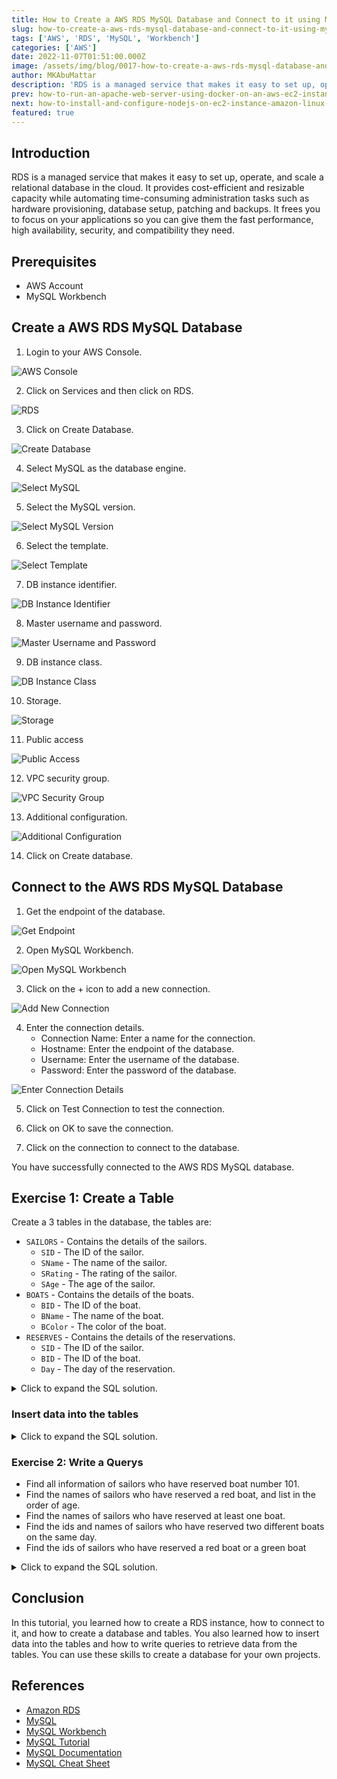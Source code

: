 ```yaml
---
title: How to Create a AWS RDS MySQL Database and Connect to it using MySQL Workbench
slug: how-to-create-a-aws-rds-mysql-database-and-connect-to-it-using-mysql-workbench
tags: ['AWS', 'RDS', 'MySQL', 'Workbench']
categories: ['AWS']
date: 2022-11-07T01:51:00.000Z
image: /assets/img/blog/0017-how-to-create-a-aws-rds-mysql-database-and-connect-to-it-using-mysql-workbench/how-to-create-a-aws-rds-mysql-database-and-connect-to-it-using-mysql-workbench.png
author: MKAbuMattar
description: 'RDS is a managed service that makes it easy to set up, operate, and scale a relational database in the cloud. It provides cost-efficient and resizable capacity while automating time-consuming administration tasks such as hardware provisioning, database setup, patching and backups. It frees you to focus on your applications so you can give them the fast performance, high availability, security, and compatibility they need.'
prev: how-to-run-an-apache-web-server-using-docker-on-an-aws-ec2-instance
next: how-to-install-and-configure-nodejs-on-ec2-instance-amazon-linux-2
featured: true
---
```


## Introduction

RDS is a managed service that makes it easy to set up, operate, and scale a relational database in the cloud. It provides cost-efficient and resizable capacity while automating time-consuming administration tasks such as hardware provisioning, database setup, patching and backups. It frees you to focus on your applications so you can give them the fast performance, high availability, security, and compatibility they need.

## Prerequisites

- AWS Account
- MySQL Workbench

## Create a AWS RDS MySQL Database

1. Login to your AWS Console.

![AWS Console](/assets/img/blog/0017-how-to-create-a-aws-rds-mysql-database-and-connect-to-it-using-mysql-workbench/aws-console.png)

2. Click on Services and then click on RDS.

![RDS](/assets/img/blog/0017-how-to-create-a-aws-rds-mysql-database-and-connect-to-it-using-mysql-workbench/rds.png)

3. Click on Create Database.

![Create Database](/assets/img/blog/0017-how-to-create-a-aws-rds-mysql-database-and-connect-to-it-using-mysql-workbench/create-database.png)

4. Select MySQL as the database engine.

![Select MySQL](/assets/img/blog/0017-how-to-create-a-aws-rds-mysql-database-and-connect-to-it-using-mysql-workbench/select-mysql.png)

5. Select the MySQL version.

![Select MySQL Version](/assets/img/blog/0017-how-to-create-a-aws-rds-mysql-database-and-connect-to-it-using-mysql-workbench/select-mysql-version.png)

6. Select the template.

![Select Template](/assets/img/blog/0017-how-to-create-a-aws-rds-mysql-database-and-connect-to-it-using-mysql-workbench/select-template.png)

7. DB instance identifier.

![DB Instance Identifier](/assets/img/blog/0017-how-to-create-a-aws-rds-mysql-database-and-connect-to-it-using-mysql-workbench/db-instance-identifier.png)

8. Master username and password.

![Master Username and Password](/assets/img/blog/0017-how-to-create-a-aws-rds-mysql-database-and-connect-to-it-using-mysql-workbench/master-username-and-password.png)

9. DB instance class.

![DB Instance Class](/assets/img/blog/0017-how-to-create-a-aws-rds-mysql-database-and-connect-to-it-using-mysql-workbench/db-instance-class.png)

10. Storage.

![Storage](/assets/img/blog/0017-how-to-create-a-aws-rds-mysql-database-and-connect-to-it-using-mysql-workbench/storage.png)

11. Public access

![Public Access](/assets/img/blog/0017-how-to-create-a-aws-rds-mysql-database-and-connect-to-it-using-mysql-workbench/public-access.png)

12. VPC security group.

![VPC Security Group](/assets/img/blog/0017-how-to-create-a-aws-rds-mysql-database-and-connect-to-it-using-mysql-workbench/vpc-security-group.png)

13. Additional configuration.

![Additional Configuration](/assets/img/blog/0017-how-to-create-a-aws-rds-mysql-database-and-connect-to-it-using-mysql-workbench/additional-configuration.png)

14. Click on Create database.

## Connect to the AWS RDS MySQL Database

1. Get the endpoint of the database.

![Get Endpoint](/assets/img/blog/0017-how-to-create-a-aws-rds-mysql-database-and-connect-to-it-using-mysql-workbench/get-endpoint.png)

2. Open MySQL Workbench.

![Open MySQL Workbench](/assets/img/blog/0017-how-to-create-a-aws-rds-mysql-database-and-connect-to-it-using-mysql-workbench/open-mysql-workbench.png)

3. Click on the + icon to add a new connection.

![Add New Connection](/assets/img/blog/0017-how-to-create-a-aws-rds-mysql-database-and-connect-to-it-using-mysql-workbench/add-new-connection.png)

4. Enter the connection details.
   - Connection Name: Enter a name for the connection.
   - Hostname: Enter the endpoint of the database.
   - Username: Enter the username of the database.
   - Password: Enter the password of the database.

![Enter Connection Details](/assets/img/blog/0017-how-to-create-a-aws-rds-mysql-database-and-connect-to-it-using-mysql-workbench/enter-connection-details.png)

5. Click on Test Connection to test the connection.

6. Click on OK to save the connection.

7. Click on the connection to connect to the database.

You have successfully connected to the AWS RDS MySQL database.

## Exercise 1: Create a Table

Create a 3 tables in the database, the tables are:

- `SAILORS` - Contains the details of the sailors.
  - `SID` - The ID of the sailor.
  - `SName` - The name of the sailor.
  - `SRating` - The rating of the sailor.
  - `SAge` - The age of the sailor.
- `BOATS` - Contains the details of the boats.
  - `BID` - The ID of the boat.
  - `BName` - The name of the boat.
  - `BColor` - The color of the boat.
- `RESERVES` - Contains the details of the reservations.
  - `SID` - The ID of the sailor.
  - `BID` - The ID of the boat.
  - `Day` - The day of the reservation.

<details>

<summary>Click to expand the SQL solution.</summary>

### Create the SAILORS table

```sql
CREATE TABLE `SAI`.`SAILORS` (
    SID int auto_increment primary key,
    SName varchar(30) not null,
    SRating int default 0 check (SRating >= 0 and SRating <= 10),
    SAge real default 18 check (SAge >= 18 and SAge <= 70)
);
```

Explanation:

<details>

<summary>Click to expand the explanation.</summary>

- `SID` - The ID of the sailor.
- `SName` - The name of the sailor.
- `SRating` - The rating of the sailor.
- `SAge` - The age of the sailor.
- `auto_increment` - The ID will be automatically incremented.
- `primary key` - The ID is the primary key of the table.
- `not null` - The name of the sailor cannot be null.
- `default 0` - The rating of the sailor will be 0 by default.
- `check (SRating >= 0 and SRating <= 10)` - The rating of the sailor must be between 0 and 10.
- `default 18` - The age of the sailor will be 18 by default.
- `check (SAge >= 18 and SAge <= 70)` - The age of the sailor must be between 18 and 70.

</details>

### Create the BOATS table

```sql
CREATE TABLE `SAI`.`BOATS` (
    BID int auto_increment primary key,
    BName varchar(30) not null,
    BColor varchar(30) not null
);
```

Explanation:

<details>

<summary>Click to expand the explanation.</summary>

- `BID` - The ID of the boat.
- `BName` - The name of the boat.
- `BColor` - The color of the boat.
- `auto_increment` - The ID will be automatically incremented.
- `primary key` - The ID is the primary key of the table.
- `not null` - The name of the boat cannot be null.

</details>

### Create the RESERVES table

```sql
CREATE TABLE `SAI`.`RESERVES` (
    SID int not null,
    BID int not null,
    Day date not null,
    primary key (SID, BID, Day),
);

alter table `SAI`.`RESERVES` add constraint `RESERVES_SAILORS_FK` foreign key (SID) references `SAI`.`SAILORS` (SID);
alter table `SAI`.`RESERVES` add constraint `RESERVES_BOATS_FK` foreign key (BID) references `SAI`.`BOATS` (BID);
```

Explanation:

<details>

<summary>Click to expand the explanation.</summary>

- `SID` - The ID of the sailor.
- `BID` - The ID of the boat.
- `Day` - The day of the reservation.
- `primary key (SID, BID, Day)` - The combination of the ID of the sailor, the ID of the boat and the day is the primary key of the table.
- `not null` - The ID of the sailor, the ID of the boat and the day cannot be null.
- `alter table` - Add a foreign key to the table.
- `RESERVES_SAILORS_FK` - The name of the foreign key.
- `foreign key (SID)` - The ID of the sailor is the foreign key.
- `references` - References the `SAILORS` table.
- `RESERVES_BOATS_FK` - The name of the foreign key.
- `foreign key (BID)` - The ID of the boat is the foreign key.
- `references` - References the `BOATS` table.

</details>

</details>

### Insert data into the tables

<details>

<summary>Click to expand the SQL solution.</summary>

```sql
insert into `SAI`.`SAILORS` (SID, SName, SRating, SAge) values (22, 'Dustin', 7, 45);
insert into `SAI`.`SAILORS` (SID, SName, SRating, SAge) values (29, 'Brutus', 1, 33);
insert into `SAI`.`SAILORS` (SID, SName, SRating, SAge) values (31, 'Lubber', 8, 55.5);
insert into `SAI`.`SAILORS` (SID, SName, SRating, SAge) values (32, 'Andy', 8, 25);
insert into `SAI`.`SAILORS` (SID, SName, SRating, SAge) values (58, 'Rusty', 10, 35);
insert into `SAI`.`SAILORS` (SID, SName, SRating, SAge) values (64, 'Horatio', 7, 35);
insert into `SAI`.`SAILORS` (SID, SName, SRating, SAge) values (71, 'Zorba', 10, 18);
insert into `SAI`.`SAILORS` (SID, SName, SRating, SAge) values (74, 'Horatio', 9, 40);
insert into `SAI`.`SAILORS` (SID, SName, SRating, SAge) values (85, 'Art', 3, 25.5);
insert into `SAI`.`SAILORS` (SID, SName, SRating, SAge) values (88, 'Bob', 3, 63.5);

insert into `SAI`.`BOATS` (BID, BName, BColor) values (101, 'Interlake', 'blue');
insert into `SAI`.`BOATS` (BID, BName, BColor) values (102, 'Interlake', 'red');
insert into `SAI`.`BOATS` (BID, BName, BColor) values (103, 'Clipper', 'green');
insert into `SAI`.`BOATS` (BID, BName, BColor) values (104, 'Marine', 'red');

insert into `SAI`.`RESERVES` (SID, BID, Day) values (22, 101, '1998-10-10');
insert into `SAI`.`RESERVES` (SID, BID, Day) values (22, 102, '1998-10-10');
insert into `SAI`.`RESERVES` (SID, BID, Day) values (22, 103, '1998-10-8');
insert into `SAI`.`RESERVES` (SID, BID, Day) values (22, 104, '1998-10-7');
insert into `SAI`.`RESERVES` (SID, BID, Day) values (31, 102, '1998-11-10');
insert into `SAI`.`RESERVES` (SID, BID, Day) values (31, 103, '1998-11-6');
insert into `SAI`.`RESERVES` (SID, BID, Day) values (31, 104, '1998-11-12');
insert into `SAI`.`RESERVES` (SID, BID, Day) values (64, 101, '1998-9-5');
insert into `SAI`.`RESERVES` (SID, BID, Day) values (64, 102, '1998-9-8');
insert into `SAI`.`RESERVES` (SID, BID, Day) values (64, 103, '1998-9-8');
```

</details>

### Exercise 2: Write a Querys

- Find all information of sailors who have reserved boat number 101.
- Find the names of sailors who have reserved a red boat, and list in the order of age.
- Find the names of sailors who have reserved at least one boat.
- Find the ids and names of sailors who have reserved two different boats on the same day.
- Find the ids of sailors who have reserved a red boat or a green boat

<details>

<summary>Click to expand the SQL solution.</summary>

```sql
select * from `SAI`.`SAILORS`
where SID in (
    select SID from `SAI`.`RESERVES`
    where BID = 101
);
```

Explanation:

<details>

<summary>Click to expand the explanation.</summary>

- `select *` - Select all columns.
- `from` - From the `SAILORS` table.
- `where` - Where the ID of the sailor is in the list of IDs of sailors who have reserved boat number 101.
- `SID in` - The ID of the sailor is in the list.
- `select SID` - Select the ID of the sailor.
- `from` - From the `RESERVES` table.
- `where` - Where the ID of the boat is 101.

</details>

```sql
select SName from `SAI`.`SAILORS`
WHERE SID in (
    select SID from `SAI`.`RESERVES`
    WHERE BID in (
        select BID from `SAI`.`BOATS`
        WHERE BColor = 'red'
    )
)
order by SAge;
```

Explanation:

<details>

<summary>Click to expand the explanation.</summary>

- `select SName` - Select the name of the sailor.
- `from` - From the `SAILORS` table.
- `where` - Where the ID of the sailor is in the list of IDs of sailors who have reserved a red boat.
- `SID in` - The ID of the sailor is in the list.
- `select SID` - Select the ID of the sailor.
- `from` - From the `RESERVES` table.
- `where` - Where the ID of the boat is in the list of IDs of red boats.
- `BID in` - The ID of the boat is in the list.
- `select BID` - Select the ID of the boat.
- `from` - From the `BOATS` table.
- `where` - Where the color of the boat is red.
- `order by` - Order by the age of the sailor.

</details>

```sql
select SName from `SAI`.`SAILORS`
where SID in (
    select SID from `SAI`.`RESERVES`
);
```

Explanation:

<details>

<summary>Click to expand the explanation.</summary>

- `select SName` - Select the name of the sailor.
- `from` - From the `SAILORS` table.
- `where` - Where the ID of the sailor is in the list of IDs of sailors who have reserved a boat.
- `SID in` - The ID of the sailor is in the list.
- `select SID` - Select the ID of the sailor.
- `from` - From the `RESERVES` table.

</details>

```sql
select SID from `SAI`.`SAILORS`
where SID in (
    select SID from `SAI`.`RESERVES`
    group by SID, Day
    having count(*) = 2
);
```

Explanation:

<details>

<summary>Click to expand the explanation.</summary>

- `select SID` - Select the ID of the sailor.
- `from` - From the `SAILORS` table.
- `where` - Where the ID of the sailor is in the list of IDs of sailors who have reserved two boats on the same day.
- `SID in` - The ID of the sailor is in the list.
- `select SID` - Select the ID of the sailor.
- `from` - From the `RESERVES` table.
- `group by` - Group by the ID of the sailor and the day.
- `having` - Having the count of the number of boats reserved is 2.

</details>

```sql
select SID from `SAI`.`SAILORS`
where SID in (
    select SID from `SAI`.`RESERVES`
    where BID in (
        select BID from `SAI`.`BOATS`
        where BColor = 'red'
    )
)
or SID in (
    select SID from `SAI`.`RESERVES`
    where BID in (
        select BID from `SAI`.`BOATS`
        where BColor = 'green'
    )
);
```

Explanation:

<details>

<summary>Click to expand the explanation.</summary>

- `select SID` - Select the ID of the sailor.
- `from` - From the `SAILORS` table.
- `where` - Where the ID of the sailor is in the list of IDs of sailors who have reserved a red boat or a green boat.
- `SID in` - The ID of the sailor is in the list.
- `select SID` - Select the ID of the sailor.
- `from` - From the `RESERVES` table.
- `where` - Where the ID of the boat is in the list of IDs of red boats or green boats.
- `BID in` - The ID of the boat is in the list.
- `select BID` - Select the ID of the boat.
- `from` - From the `BOATS` table.
- `where` - Where the color of the boat is red or green.

</details>

</details>

## Conclusion

In this tutorial, you learned how to create a RDS instance, how to connect to it, and how to create a database and tables. You also learned how to insert data into the tables and how to write queries to retrieve data from the tables. You can use these skills to create a database for your own projects.

## References

- [Amazon RDS](https://aws.amazon.com/rds/)
- [MySQL](https://www.mysql.com/)
- [MySQL Workbench](https://www.mysql.com/products/workbench/)
- [MySQL Tutorial](https://www.w3schools.com/sql/default.asp)
- [MySQL Documentation](https://dev.mysql.com/doc/)
- [MySQL Cheat Sheet](/cheatsheets/mysql)
